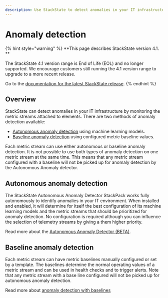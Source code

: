 ```yaml
---
description: Use StackState to detect anomalies in your IT infrastructure
---
```


# Anomaly detection

{% hint style="warning" %}
**This page describes StackState version 4.1. **

The StackState 4.1 version range is End of Life (EOL) and no longer supported. We encourage customers still running the 4.1 version range to upgrade to a more recent release.

Go to the [documentation for the latest StackState release](https://docs.stackstate.com/).
{% endhint %}

## Overview

StackState can detect anomalies in your IT infrastructure by monitoring the metric streams attached to elements. There are two methods of anomaly detection available:

* [Autonomous anomaly detection](anomaly-detection.md#autonomous-anomaly-detection) using machine learning models.
* [Baseline anomaly detection](anomaly-detection.md#baseline-anomaly-detection) using configured metric baseline values.

Each metric stream can use either autonomous or baseline anomaly detection. It is not possible to use both types of anomaly detection on one metric stream at the same time. This means that any metric stream configured with a baseline will not be picked up for anomaly detection by the Autonomous Anomaly detector.

## Autonomous anomaly detection

The StackState Autonomous Anomaly Detector StackPack works fully autonomously to identify anomalies in your IT environment. When installed and enabled, it will determine for itself the best configuration of its machine learning models and the metric streams that should be prioritized for anomaly detection. No configuration is required although you can influence the selection of telemetry streams by giving a them higher priority.

Read more about the [Autonomous Anomaly Detector \(BETA\)](../../stackpacks/add-ons/aad.md).

## Baseline anomaly detection

Each metric stream can have metric baselines manually configured or set by a template. The baselines determine the normal operating values of a metric stream and can be used in health checks and to trigger alerts. Note that any metric stream with a base line configured will not be picked up for autonomous anomaly detection.

Read more about [anomaly detection with baselines](../baselining.md)

